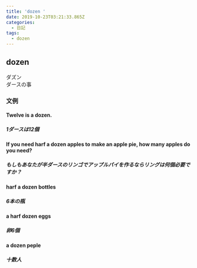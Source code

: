 ```yaml
---
title: 'dozen '
date: 2019-10-23T03:21:33.865Z
categories:
  - 日記
tags:
  - dozen
---
```

## dozen
ダズン   
ダースの事   
### 文例
#### Twelve is a dozen.
##### 1ダースは12個
#### If you need harf a dozen apples to make an apple pie, how many apples do you need?
##### もしもあなたが半ダースのリンゴでアップルパイを作るならリングは何個必要ですか？
#### harf a dozen bottles
##### 6本の瓶
#### a harf dozen eggs
##### 卵6個
#### a dozen peple
##### 十数人

